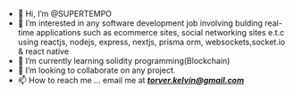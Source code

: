 - 👋 Hi, I’m @SUPERTEMPO
- 👀 I’m interested in any software development job involving bulding real-time applications such as ecommerce sites, social networking sites e.t.c using reactjs, nodejs, express, nextjs, prisma orm, websockets,socket.io & react native
- 🌱 I’m currently learning solidity programming(Blockchain)
- 💞️ I’m looking to collaborate on any project.
- 📫 How to reach me ... email me at ***torver.kelvin@gmail.com***

<!---
SUPERTEMPO/SUPERTEMPO is a ✨ special ✨ repository because its `README.md` (this file) appears on your GitHub profile.
You can click the Preview link to take a look at your changes.
--->
